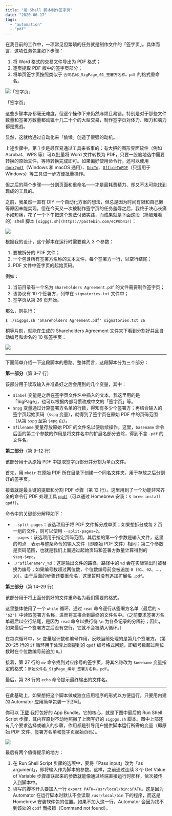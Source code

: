 ```yaml
---
title: "用 Shell 脚本制作签字页"
date: "2020-06-17"
tags:
  - "automation"
  - "pdf"
---
```


在我目前的工作中，一项常见但繁琐的任务就是制作文件的「签字页」。具体而言，这项任务包含如下步骤：

1. 将 Word 格式的交易文件导出为 PDF 格式；
2. 逐页提取 PDF 版中的签字页部分；
3. 将单页签字页按照类似于 `合同名称_SigPage_01_签署方名称。pdf` 的格式重命名。

![「签字页」](https://p178.p0.n0.cdn.getcloudapp.com/items/8Lu7PdbE/sigpage_eg.png?v=7788fcec612983304f82e5ce43c1a258)

「签字页」

这些步骤本身都毫无难度，但逐个操作下来仍然麻烦且易错。特别是对于那些文件数量和签署方数量都动辄十几二十个的大型交易，制作签字页对体力、眼力和脑力都是挑战。

显然，这就给通过自动化来「偷懒」创造了很强的动机。

上述步骤中，第 1 步是最容易通过工具来省事的：有大把的图形界面软件（例如 Acrobat、WPS 等）可以批量将 Word 文件转换为 PDF，只要一股脑地选中需要转换的原始文件，等待转换完成即可。如果偏好使用命令行，还可以使用 [`docx2pdf`](https://github.com/AlJohri/docx2pdf)（Windows 和 macOS 通用）、[`DocTo`](https://github.com/tobya/DocTo)、[`OfficeToPDF`](https://github.com/cognidox/OfficeToPDF)（只适用于 Windows）等工具进一步方便批量操作。

但之后的两个步骤——分割页面和重命名——才是最耗费精力、却又不太可能找到现成的工具的。

之前，我虽然一直有 DIY 一个自动化方案的想法，但总是因为时间有限和自己懒等原因未能实现。但在今天又一次被制作签字页的任务羞辱之后，我终于决心长痛不如短痛，花了一个下午把这个想法付诸实践，而成果就是下面这段（简陋难看的）shell 脚本 `[sigpgs.sh](https://pastebin.com/eCP0b41r)`：

![](https://p178.p0.n0.cdn.getcloudapp.com/items/6qu2e0E2/script.png?v=b42c31eaa5ff742cd51ee63bd7277947)

根据我的设计，这个脚本在运行时需要输入 3 个参数：

1. 要被拆分的 PDF 文件；
2. 一个包含所有签署方名称的文本文件，每个签署方一行，以空行结尾；
3. PDF 文件中签字页的起始页码。

例如：

1. 当前目录有一个名为 `Shareholders Agreement.pdf` 的文件需要制作签字页；
2. 该协议有 10 个签署方，列举在 `signatories.txt` 文件中；
3. 签字页从第 26 页开始。

那么，则执行：

```
$ ./sigpgs.sh 'Shareholders Agreement.pdf' signatories.txt 26
```

稍等片刻，就能在生成的 Shareholders Agreement 文件夹下看到分割好并且自动编号和命名的 10 张签字页：

![](https://p178.p0.n0.cdn.getcloudapp.com/items/BluO5pG4/output.png?v=617da0f64c7bcbdf1e12894cf470d30a)

* * *

下面简单介绍一下这段脚本的思路。整体而言，这段脚本分为三个部分：

**第一部分**（第 3–7 行）

该部分用于读取输入并准备好之后会用到的几个变量，其中：

- `$label` 变量是之后在签字页文件名中插入的文本，我这里用的是「SigPage」，也可以根据内部习惯改成中文的「签字页」等。
- `$npg` 变量通过计算签署方名单的行数，得知有多少个签署方；再结合输入的签字页起始页码（`$spg` 变量），就得到了签字页在原始 PDF 中的页码范围（从第 `$spg` 至第 `$epg` 页）。
- `$filename` 变量存放原始 PDF 的文件名以便后续操作。这里，`basename` 命令后面的第二个参数的作用是将文件名中的扩展名部分去除，得到不含 `.pdf` 的文件名。

**第二部分**（第 9–12 行）

该部分用于从原始 PDF 中提取签字页部分并分割为单页文件。

首先，用 `mkdir` 在原始 PDF 所在目录下创建一个同名文件夹，用于存放之后分割好的签字页。

接着就是最关键的提取和分割 PDF 步骤（第 12 行）。这里用到了一个功能非常齐全的命令行 PDF 处理工具 [`qpdf`](http://qpdf.sourceforge.net/files/qpdf-manual.html)（可以通过 Homebrew 安装：`$ brew install qpdf`）。

命令中的关键部分解释如下：

- `--split-pages`：该选项用于将 PDF 文件拆分成单页；如果想拆分成每 2 页一组的文件，则可以使用 `--split-pages=2`。
- `--pages`：该选项用于指定页码范围，其后接的第一个参数是输入文件，这里的句点 `.` 表示与整条命令的输入文件（即原始 PDF 文件）相同；第二个参数是页码范围，也就是我们上面通过起始页码和签署方数量计算得到的 `$spg-$epg`。
- `./"$filename"/_%d`：这是输出文件的路径，路径中的 `%d` 会在实际输出时被替换为编号；如果编号数超过两位数，个位数编号前会被追加 `0`（`01`、`02`、…、`10`）。由于后面的步骤还要重命名，这里暂时没有追加扩展名 `.pdf`。

**第三部分**（第 14–29 行）

该部分用于将上面分割好的文件重命名为我们需要的格式。

这里整体使用了一个 `while` 循环，通过 `read` 命令逐行从签署方名单（最后的 `< "$2"`）中读取签署方名称，进而将其拼合到最终的文件名中。（之前要求签署方名单最后以空行结尾，是因为 `read` 命令以换行符 `\n` 为各条记录的分隔符；因此，如果最后一个签署方之后没有空行，它就不会被纳入循环。）

在每次循环中，`$c` 变量起计数和编号作用，反映当前处理的是第几个签署方。（第 20–25 行的 `if` 循环用于处理上面提到的 `qpdf` 编号格式问题，即编号数超过两位数时在个位数编号前追加 `0`。）

接着，第 27 行的 `mv` 命令找到对应序号的签字页，将其名称改为 `$newname` 变量指定的格式：`原始文件名_SigPage_编号_签署方名称。pdf`。

最后，第 28 行的 `echo` 命令提示最终输出的文件名。

* * *

在此基础上，如果想把这个脚本做成独立应用程序的形式以方便运行，只要用内建的 Automator 应用简单包装一下即可。

你可以 [下载](https://p178.p0.n0.cdn.getcloudapp.com/items/wbuW7r4X/SigPgMaker.zip?v=a5f7eeb62f68aacf0c53bf4737a5f486v) 我打包好的 App Bundle。它的核心，就是下图中最后的 Run Shell Script 步骤，其内容原封不动地照搬了上面写好的 `sigpgs.sh` 脚本。图中上部还有几个要求选择或输入的步骤，作用都是引导用户提供脚本运行所需的变量（即原始 PDF 文件、签署方名单和签字页起始页码）。

![](https://p178.p0.n0.cdn.getcloudapp.com/items/qGuKNg8o/automator.png?v=410fa814191c222c25cad9ede5f18e1f)

最后有两个值得提示的地方：

1. 在 Run Shell Script 步骤的选项中，要将「Pass input」改为「as argument」，即将输入作为脚本的参数。这样，之前通过连续 3 个 Get Value of Variable 步骤串联起来的参数就能像通过终端直接运行时那样，依次被传入到脚本中。
2. 填写的脚本开头要加入一行 `export PATH=/usr/local/bin:$PATH`。这是因为 Automator 在运行脚本时默认不会读取 `/usr/local/bin` 下的程序，而这是 Homebrew 安装软件包的位置。如果不加入这一行，Automator 会因为找不到该处的 `qpdf` 而报错（Command not found）。
